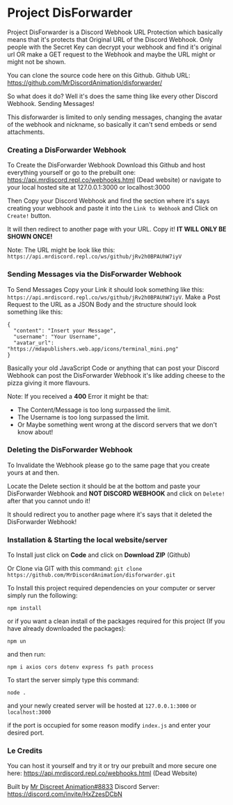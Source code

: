 # Project DisForwarder

Project DisForwarder is a Discord Webhook URL Protection which basically means that it's protects that Original URL of the Discord Webhook. Only people with the Secret Key can decrypt your webhook and find it's original url OR make a GET request to the Webhook and maybe the URL might or might not be shown.

You can clone the source code here on this Github. Github URL: https://github.com/MrDiscordAnimation/disforwarder/

So what does it do? Well it's does the same thing like every other Discord Webhook. Sending Messages!

This disforwarder is limited to only sending messages, changing the avatar of the webhook and nickname, so basically it can't send embeds or send attachments.

### Creating a DisForwarder Webhook

To Create the DisForwarder Webhook Download this Github and host everything yourself or go to the prebuilt one: https://api.mrdiscord.repl.co/webhooks.html (Dead website) or navigate to your local hosted site at 127.0.0.1:3000 or localhost:3000

Then Copy your Discord Webhook and find the section where it's says creating your webhook and paste it into the `Link to Webhook` and Click on `Create!` button.

It will then redirect to another page with your URL. Copy it! **IT WILL ONLY BE SHOWN ONCE!**

Note: The URL might be look like this: ``https://api.mrdiscord.repl.co/ws/github/jRv2h0BPAUhW7iyV``

### Sending Messages via the DisForwarder Webhook

To Send Messages Copy your Link it should look something like this: ``https://api.mrdiscord.repl.co/ws/github/jRv2h0BPAUhW7iyV``. Make a Post Request to the URL as a JSON Body and the structure should look something like this:
```
{
  "content": "Insert your Message",
  "username": "Your Username",
  "avatar_url": "https://mdapublishers.web.app/icons/terminal_mini.png"
}
```

Basically your old JavaScript Code or anything that can post your Discord Webhook can post the DisForwarder Webhook it's like adding cheese to the pizza giving it more flavours.

Note: If you received a **400** Error it might be that:

- The Content/Message is too long surpassed the limit.
- The Username is too long surpassed the limit.
- Or Maybe something went wrong at the discord servers that we don't know about!

### Deleting the DisForwarder Webhook

To Invalidate the Webhook please go to the same page that you create yours at and then.

Locate the Delete section it should be at the bottom and paste your DisForwarder Webhook and **NOT DISCORD WEBHOOK** and click on `Delete!` after that you cannot undo it!

It should redirect you to another page where it's says that it deleted the DisForwarder Webhook!

### Installation & Starting the local website/server

To Install just click on **Code** and click on **Download ZIP** (Github)

Or Clone via GIT with this command: ``git clone https://github.com/MrDiscordAnimation/disforwarder.git``

To Install this project required dependencies on your computer or server simply run the following:

``npm install``

or if you want a clean install of the packages required for this project (If you have already downloaded the packages):

``npm un``

and then run:

``npm i axios cors dotenv express fs path process``

To start the server simply type this command:

``node .``

and your newly created server will be hosted at ``127.0.0.1:3000`` or ``localhost:3000``

if the port is occupied for some reason modify ``index.js`` and enter your desired port.

### Le Credits

You can host it yourself and try it or try our prebuilt and more secure one here: https://api.mrdiscord.repl.co/webhooks.html (Dead Website)

Built by [Mr Discreet Animation#8833](https://discord.com/users/696558802492719145) Discord Server: https://discord.com/invite/HxZzesDCbN
